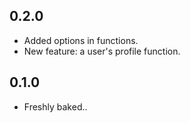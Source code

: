 ## 0.2.0

- Added options in functions.
- New feature: a user's profile function.

## 0.1.0

- Freshly baked..
